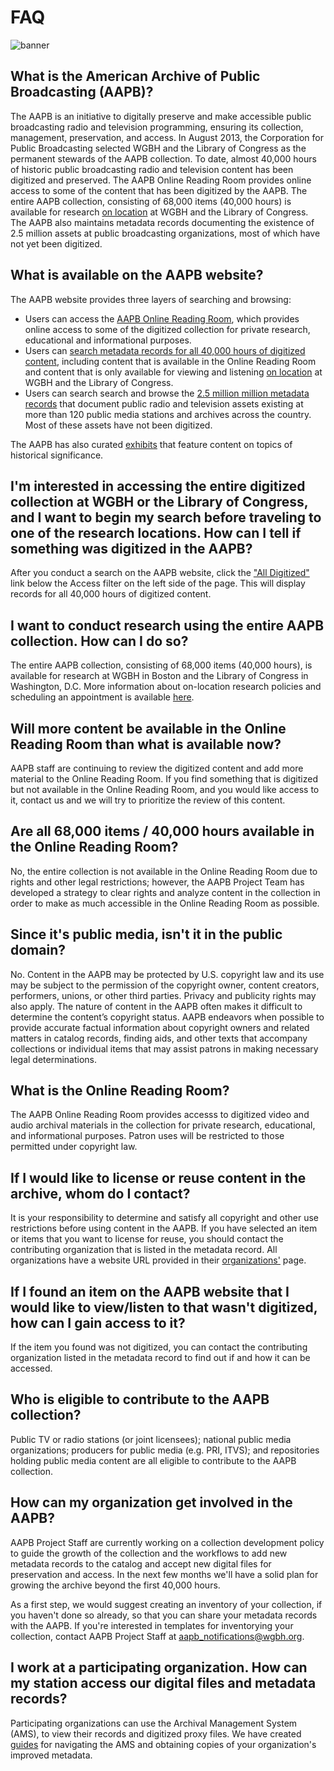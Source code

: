 # FAQ

![banner](/page-banners/banner2.jpg)

## What is the American Archive of Public Broadcasting (AAPB)?

The AAPB is an initiative to digitally preserve and make accessible 
public broadcasting radio and television programming, ensuring its collection, 
management, preservation, and access. In August 2013, the Corporation for 
Public Broadcasting selected WGBH and the Library of Congress as the permanent 
stewards of the AAPB collection. To date, almost 40,000 hours of historic public broadcasting radio and
television content has been digitized and preserved. The AAPB Online Reading Room provides online access to some of the content that has been digitized by the AAPB. The entire AAPB collection, consisting of 68,000 items (40,000 hours) is available for research [on location](/on-location) at WGBH and the Library of Congress. The AAPB also maintains metadata records documenting the existence of 2.5 million assets at public broadcasting organizations, most of which have not yet been digitized.

## What is available on the AAPB website?

The AAPB website provides three layers of searching and browsing:

- Users can access the [AAPB Online Reading Room](/catalog?q=&utf8=%E2%9C%93&f[access_types][]=online), which provides online access to some of the digitized collection for private research, educational and informational purposes. 
- Users can [search metadata records for all 40,000 hours of digitized content](/catalog?q=&utf8=%E2%9C%93&f[access_types][]=digitized), including content that is available in the Online Reading Room and content that is only available for viewing and listening [on location](/on-location) at WGBH and the Library of Congress. 
- Users can search search and browse the [2.5 million million metadata records](/catalog?q=&utf8=%E2%9C%93&f[access_types][]=all) that document public radio and television assets existing at more than 120 public media stations and archives across the country. Most of these assets have not been digitized. 

The AAPB has also curated [exhibits](/exhibits) that feature content on topics of historical significance.

## I'm interested in accessing the entire digitized collection at WGBH or the Library of Congress, and I want to begin my search before traveling to one of the research locations. How can I tell if something was digitized in the AAPB?

After you conduct a search on the AAPB website, click the ["All Digitized"](/catalog?q=&utf8=%E2%9C%93&f[access_types][]=digitized) link below the Access filter on the left side of the page. This will display records for all 40,000 hours of digitized content.

## I want to conduct research using the entire AAPB collection. How can I do so?

The entire AAPB collection, consisting of 68,000 items (40,000 hours), is available for research at 
WGBH in Boston and the Library of Congress in 
Washington, D.C. More information about on-location research policies and 
scheduling an appointment is available [here](/on-location). 

## Will more content be available in the Online Reading Room than what is available now?

AAPB staff are continuing to review the digitized content and add more material to the Online Reading Room. If you find something that is digitized but not available in the Online Reading Room, and you would like access to it, contact us and we will try to prioritize the review of this content.

## Are all 68,000 items / 40,000 hours available in the Online Reading Room?
 
No, the entire collection is not available in the Online Reading Room due to rights and other 
legal restrictions; however, the AAPB Project Team has developed a strategy to 
clear rights and analyze content in the collection in order to make as much 
accessible in the Online Reading Room as possible. 

## Since it's public media, isn't it in the public domain?

No. Content in the AAPB may be protected by U.S. copyright law and its use may 
be subject to the permission of the copyright owner, content creators, 
performers, unions, or other third parties. Privacy and publicity rights may 
also apply. The nature of content in the AAPB often makes it difficult to 
determine the content’s copyright status. AAPB endeavors when possible to 
provide accurate factual information about copyright owners and related matters 
in catalog records, finding aids, and other texts that accompany collections or 
individual items that may assist patrons in making necessary legal 
determinations. 

## What is the Online Reading Room?

The AAPB Online Reading Room provides accesss to digitized video and audio archival materials in the 
collection for private research, educational, and informational purposes. Patron 
uses will be restricted to those permitted under copyright law. 

## If I would like to license or reuse content in the archive, whom do I contact?

It is your responsibility to determine and satisfy all copyright and other use 
restrictions before using content in the AAPB. If you have selected an item or 
items that you want to license for reuse, you should contact the contributing 
organization that is listed in the metadata record. All organizations have a website URL provided in their [organizations'](/participating-orgs) page.

## If I found an item on the AAPB website that I would like to view/listen to that wasn't digitized, how can I gain access to it?

If the item you found was not digitized, you can contact the contributing 
organization listed in the metadata record to find out if and how it can be 
accessed.

## Who is eligible to contribute to the AAPB collection?

Public TV or radio stations (or joint licensees); national public media 
organizations; producers for public media (e.g. PRI, ITVS); and repositories 
holding public media content are all eligible to contribute to the AAPB 
collection.

## How can my organization get involved in the AAPB?

AAPB Project Staff are currently working on a collection development policy 
to guide the growth of the collection and the workflows to add new metadata 
records to the catalog and accept new digital files for preservation and 
access. In the next few months we'll have a solid plan for growing the archive 
beyond the first 40,000 hours.

As a first step, we would suggest creating an inventory of your collection, if 
you haven't done so already, so that you can share your metadata records with 
the AAPB. If you're interested in templates for inventorying your collection, 
contact AAPB Project Staff at aapb_notifications@wgbh.org.

## I work at a participating organization. How can my station access our digital files and metadata records?

Participating organizations can use the Archival Management System (AMS), to 
view their records and digitized proxy files. We have created 
[guides](/help/using-the-ams) for navigating the AMS and obtaining copies of 
your organization's improved metadata.

